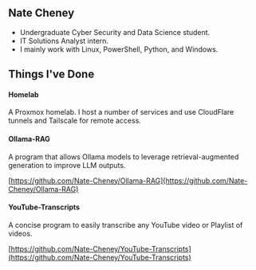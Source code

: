 ## Nate Cheney
- Undergraduate Cyber Security and Data Science student.
- IT Solutions Analyst intern.
- I mainly work with Linux, PowerShell, Python, and Windows.

## Things I've Done

#### Homelab
A Proxmox homelab. I host a number of services and use CloudFlare tunnels and Tailscale for remote access.

#### Ollama-RAG
A program that allows Ollama models to leverage retrieval-augmented generation to improve LLM outputs.

[https://github.com/Nate-Cheney/Ollama-RAG](https://github.com/Nate-Cheney/Ollama-RAG)

#### YouTube-Transcripts
A concise program to easily transcribe any YouTube video or Playlist of videos.

[https://github.com/Nate-Cheney/YouTube-Transcripts](https://github.com/Nate-Cheney/YouTube-Transcripts)

<!--
**Nate-Cheney/Nate-Cheney** is a ✨ _special_ ✨ repository because its `README.md` (this file) appears on your GitHub profile.

Here are some ideas to get you started:

- 🔭 I’m currently working on ...
- 🌱 I’m currently learning ...
- 👯 I’m looking to collaborate on ...
- 🤔 I’m looking for help with ...
- 💬 Ask me about ...
- 📫 How to reach me: ...
- 😄 Pronouns: ...
- ⚡ Fun fact: ...
-->
